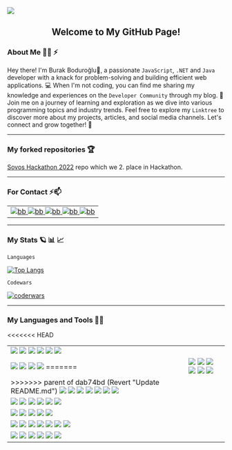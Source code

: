 <img src="https://media.giphy.com/headers/GitHub/w8ZJLtJbmuph.gif"/>

<div align="center"> 
<h2>Welcome to My GitHub Page!</h2>
</div>

### About Me :technologist: ⚡

Hey there! I'm Burak Boduroğlu👋, a passionate `JavaScript`, `.NET` and `Java` developer with a knack for problem-solving and building efficient web applications. 💻 When I'm not coding, you can find me sharing my knowledge and experiences on the `Developer Community` through my blog. 📝 Join me on a journey of learning and exploration as we dive into various programming topics and industry trends. Feel free to explore my `Linktree` to discover more about my projects, articles, and social media channels. Let's connect and grow together! 🚀

<hr>

### My forked repositories :trophy:

<a href="https://github.com/burakboduroglu/SovosHackathon2022"> Sovos Hackathon 2022</a> repo which we 2. place in Hackathon.

<hr>

### For Contact ⚡📫
<table>
    <tr>
      <td>
        <a href="https://linktr.ee/burakboduroglu" target="blank">
          <img src="https://img.shields.io/badge/linktree-39E09B?style=for-the-badge&logo=linktree&logoColor=white" alt="bb"/>
        </a>
        <a href="https://dev.to/burakboduroglu" target="blank">
          <img src="https://img.shields.io/badge/dev.to-0A0A0A?style=for-the-badge&logo=devdotto&logoColor=white" alt="bb"/>
        </a>
        <a href="https://www.hackerrank.com/burak_boduroglu?hr_r=1" target="blank">
          <img src="https://img.shields.io/badge/-Hackerrank-2EC866?style=for-the-badge&logo=HackerRank&logoColor=white" alt="bb"/>
        </a>
        <a href="https://www.codewars.com/users/burakboduroglu" target="blank">
          <img src="https://img.shields.io/badge/Codewars-B1361E?style=for-the-badge&logo=Codewars&logoColor=white" alt="bb"/>
        </a>
        <a href="https://leetcode.com/BurakBoduroglu/" target="blank">
          <img src="https://img.shields.io/badge/-LeetCode-FFA116?style=for-the-badge&logo=LeetCode&logoColor=black" alt="bb"/>
        </a>
      </td>
    </tr>
</table>
  
<hr>

### My Stats :ringed_planet: :bar_chart: :chart_with_upwards_trend:

`Languages`

[![Top Langs](https://github-readme-stats.vercel.app/api/top-langs/?username=burakboduroglu&layout=compact&theme=github_dark)](https://github.com/anuraghazra/github-readme-stats)

`Codewars`

<a href="https://www.codewars.com/users/burakboduroglu" target="blank">
  <img src="https://www.codewars.com/users/burakboduroglu/badges/small" alt="coderwars"/>
</a>

<hr>

### My Languages and Tools 🌱🔭

<div id="part-tech-tools">
  <table>
    <tr>
<<<<<<< HEAD
      <td>
        <img src="https://img.shields.io/badge/node.js-6DA55F?style=for-the-badge&logo=node.js&logoColor=white"/>  
        <img src="https://img.shields.io/badge/express.js-%23404d59.svg?style=for-the-badge&logo=express&logoColor=%2361DAFB"/>  
        <img src="https://img.shields.io/badge/MongoDB-%234ea94b.svg?style=for-the-badge&logo=mongodb&logoColor=white"/>
        <img src="https://img.shields.io/badge/javascript-%23323330.svg?style=for-the-badge&logo=javascript&logoColor=%23F7DF1E"/> 
        <img src="https://img.shields.io/badge/React-20232A?style=for-the-badge&logo=react&logoColor=61DAFB"/>
        <img src="https://img.shields.io/badge/Supabase-181818?style=for-the-badge&logo=supabase&logoColor=white"/> 
      </td>
    </tr>
    <tr>
    <td>
        <img src="https://img.shields.io/badge/postgres-%23316192.svg?style=for-the-badge&logo=postgresql&logoColor=white"/> 
        <img src="https://img.shields.io/badge/java-%23ED8B00.svg?style=for-the-badge&logo=openjdk&logoColor=white"/>
        <img src="https://img.shields.io/badge/spring-%236DB33F.svg?style=for-the-badge&logo=spring&logoColor=white"/>
        <img src="https://img.shields.io/badge/Hibernate-59666C?style=for-the-badge&logo=Hibernate&logoColor=white"/>
=======
    <td>
        <img src="https://img.shields.io/badge/node.js-6DA55F?style=for-the-badge&logo=node.js&logoColor=white"/>  
        <img src="https://img.shields.io/badge/express.js-%23404d59.svg?style=for-the-badge&logo=express&logoColor=%2361DAFB"/> 
        <img src="https://img.shields.io/badge/React-20232A?style=for-the-badge&logo=react&logoColor=61DAFB"/>
        <img src="https://img.shields.io/badge/.NET-512BD4?style=for-the-badge&logo=dotnet&logoColor=white"/>
        <img src="https://img.shields.io/badge/MongoDB-%234ea94b.svg?style=for-the-badge&logo=mongodb&logoColor=white"/>
        <img src="https://img.shields.io/badge/spring-%236DB33F.svg?style=for-the-badge&logo=spring&logoColor=white"/>
      </td>
    </tr>
    <tr>
      <td>
>>>>>>> parent of dab74bd (Revert "Update README.md")
        <img src="https://img.shields.io/badge/css3-%231572B6.svg?style=for-the-badge&logo=css3&logoColor=white"/> 
        <img src="https://img.shields.io/badge/html5-%23E34F26.svg?style=for-the-badge&logo=html5&logoColor=white"/>  
        <img src="https://img.shields.io/badge/NPM-%23CB3837.svg?style=for-the-badge&logo=npm&logoColor=white"/>
        <img src="https://img.shields.io/badge/java-%23ED8B00.svg?style=for-the-badge&logo=openjdk&logoColor=white"/>
        <img src="https://img.shields.io/badge/Hibernate-59666C?style=for-the-badge&logo=Hibernate&logoColor=white"/>
        <img src="https://img.shields.io/badge/javascript-%23323330.svg?style=for-the-badge&logo=javascript&logoColor=%23F7DF1E"/> 
        <img src="https://img.shields.io/badge/postgres-%23316192.svg?style=for-the-badge&logo=postgresql&logoColor=white"/> 
      </td>
    </tr>
    <td>
        <img src="https://img.shields.io/badge/Microsoft%20SQL%20Server-CC2927?style=for-the-badge&logo=microsoft%20sql%20server&logoColor=white"/> 
        <img src="https://img.shields.io/badge/-GraphQL-E10098?style=for-the-badge&logo=graphql&logoColor=white"/> 
        <img src="https://img.shields.io/badge/Visual%20Studio%20Code-0078d7.svg?style=for-the-badge&logo=visual-studio-code&logoColor=white"/>  
        <img src="https://img.shields.io/badge/github-%23121011.svg?style=for-the-badge&logo=github&logoColor=white"/>  
        <img src="https://img.shields.io/badge/docker-%230db7ed.svg?style=for-the-badge&logo=docker&logoColor=white"/>  
        <img src="https://img.shields.io/badge/git-%23F05033.svg?style=for-the-badge&logo=git&logoColor=white"/>  
      </td>
    </tr>
    <tr>
    <td>
        <img src="https://img.shields.io/badge/Postman-FF6C37?style=for-the-badge&logo=postman&logoColor=white"/> 
        <img src="https://img.shields.io/badge/-Swagger-%23Clojure?style=for-the-badge&logo=swagger&logoColor=white"/>  
        <img src="https://img.shields.io/badge/Render-%46E3B7.svg?style=for-the-badge&logo=render&logoColor=white"/>  
        <img src="https://img.shields.io/badge/bootstrap-%238511FA.svg?style=for-the-badge&logo=bootstrap&logoColor=white"/>  
        <img src="https://img.shields.io/badge/sqlite-%2307405e.svg?style=for-the-badge&logo=sqlite&logoColor=white"/>  
      </td>
    </tr>
    <tr>
    <td>
        <img src="https://img.shields.io/badge/python-3670A0?style=for-the-badge&logo=python&logoColor=ffdd54"/>  
        <img src="https://img.shields.io/badge/go-%2300ADD8.svg?style=for-the-badge&logo=go&logoColor=white"/>
        <img src="https://img.shields.io/badge/c%23-%23239120.svg?style=for-the-badge&logo=c-sharp&logoColor=white"/>  
        <img src="https://img.shields.io/badge/Canva-%2300C4CC.svg?style=for-the-badge&logo=Canva&logoColor=white"/>  
        <img src="https://img.shields.io/badge/figma-%23F24E1E.svg?style=for-the-badge&logo=figma&logoColor=white"/>  
        <img src="https://img.shields.io/badge/NODEMON-%23323330.svg?style=for-the-badge&logo=nodemon&logoColor=%BBDEAD"/>  
        <img src="https://img.shields.io/badge/Babel-F9DC3e?style=for-the-badge&logo=babel&logoColor=black"/>  
      </td>
    </tr>
    <tr>
    <td>
        <img src="https://img.shields.io/badge/Notion-%23000000.svg?style=for-the-badge&logo=notion&logoColor=white"/>
        <img src="https://img.shields.io/badge/heroku-%23430098.svg?style=for-the-badge&logo=heroku&logoColor=white"/> 
        <img src="https://img.shields.io/badge/bulma-00D0B1?style=for-the-badge&logo=bulma&logoColor=white"/> 
        <img src="https://img.shields.io/badge/flask-%23000.svg?style=for-the-badge&logo=flask&logoColor=white"/> 
        <img src="https://img.shields.io/badge/Vite-B73BFE?style=for-the-badge&logo=vite&logoColor=FFD62E"/>  
        <img src="https://img.shields.io/badge/markdown-%23000000.svg?style=for-the-badge&logo=markdown&logoColor=white"/> 
      </td>
    </tr>
    
  </table>

</div>


